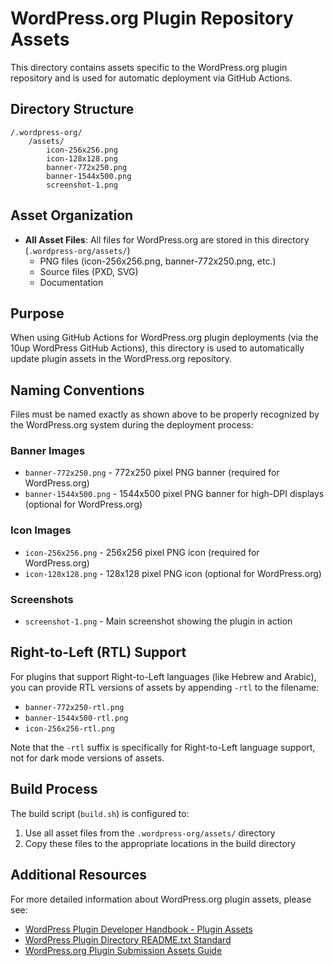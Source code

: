 # WordPress.org Plugin Repository Assets

This directory contains assets specific to the WordPress.org plugin repository and is used for automatic deployment via GitHub Actions.

## Directory Structure

```
/.wordpress-org/
    /assets/
        icon-256x256.png
        icon-128x128.png
        banner-772x250.png
        banner-1544x500.png
        screenshot-1.png
```

## Asset Organization

- **All Asset Files**: All files for WordPress.org are stored in this directory (`.wordpress-org/assets/`)
  - PNG files (icon-256x256.png, banner-772x250.png, etc.)
  - Source files (PXD, SVG)
  - Documentation

## Purpose

When using GitHub Actions for WordPress.org plugin deployments (via the 10up WordPress GitHub Actions), this directory is used to automatically update plugin assets in the WordPress.org repository.

## Naming Conventions

Files must be named exactly as shown above to be properly recognized by the WordPress.org system during the deployment process:

### Banner Images
- `banner-772x250.png` - 772x250 pixel PNG banner (required for WordPress.org)
- `banner-1544x500.png` - 1544x500 pixel PNG banner for high-DPI displays (optional for WordPress.org)

### Icon Images
- `icon-256x256.png` - 256x256 pixel PNG icon (required for WordPress.org)
- `icon-128x128.png` - 128x128 pixel PNG icon (optional for WordPress.org)

### Screenshots
- `screenshot-1.png` - Main screenshot showing the plugin in action

## Right-to-Left (RTL) Support

For plugins that support Right-to-Left languages (like Hebrew and Arabic), you can provide RTL versions of assets by appending `-rtl` to the filename:

- `banner-772x250-rtl.png`
- `banner-1544x500-rtl.png`
- `icon-256x256-rtl.png`

Note that the `-rtl` suffix is specifically for Right-to-Left language support, not for dark mode versions of assets.

## Build Process

The build script (`build.sh`) is configured to:
1. Use all asset files from the `.wordpress-org/assets/` directory
2. Copy these files to the appropriate locations in the build directory

## Additional Resources

For more detailed information about WordPress.org plugin assets, please see:

- [WordPress Plugin Developer Handbook - Plugin Assets](https://developer.wordpress.org/plugins/wordpress-org/plugin-assets/)
- [WordPress Plugin Directory README.txt Standard](https://developer.wordpress.org/plugins/wordpress-org/how-your-readme-txt-works/)
- [WordPress.org Plugin Submission Assets Guide](./.wordpress-org/WORDPRESS_ORG_ASSETS.md)